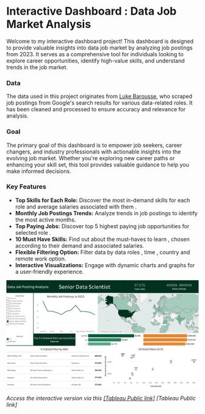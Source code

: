 # Interactive Dashboard : Data Job Market Analysis

Welcome to my interactive dashboard project! This dashboard is designed to provide valuable insights into data job market by analyzing job postings from 2023. It serves as a comprehensive tool for individuals looking to explore career opportunities, identify high-value skills, and understand trends in the job market.
### Data 
The data used in this project originates from [Luke Barousse](https://lukebarousse.com/sql), who scraped job postings from Google's search results for various data-related roles. It has been cleaned and processed to ensure accuracy and relevance for analysis.
### Goal
The primary goal of this dashboard is to empower job seekers, career changers, and industry professionals with actionable insights into the evolving job market. Whether you're exploring new career paths or enhancing your skill set, this tool provides valuable guidance to help you make informed decisions.
### Key Features
- **Top Skills for Each Role:** Discover the most in-demand skills for each role and average salaries associated with them .  
- **Monthly Job Postings Trends:** Analyze trends in job postings to identify the most active months.
- **Top Paying Jobs:** Discover top 5 highest paying job opportunities for selected role .
- **10 Must Have Skills:** Find out about the must-haves to learn , chosen according to their demand and associated salaries.
- **Flexible Filtering Option:** Filter data by data roles , time , country and remote work option.
- **Interactive Visualizations:** Engage with dynamic charts and graphs for a user-friendly experience.

![Snapshot](Job_Analysis.png)

*Access the interactive version via this <a href="https://public.tableau.com/views/DataJobAnalysis_17369523845880/JobAnalysis?:language=en-US&:sid=&:redirect=auth&:display_count=n&:origin=viz_share_link" target="_blank">[Tableau Public link]</a>*  *[Tableau Public link]*
